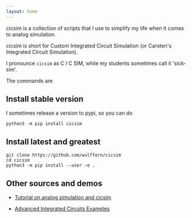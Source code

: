 ```yaml
---
layout: home
---
```


cicsim is a collection of scripts that I use to simplify my life when it comes
to
analog simulation.

cicsim is short for Custom Integrated Circuit Simulation (or Carsten's
Integrated Circuit Simulation). 

I pronounce `cicsim` as C I C SIM, while my students sometimes call it 'sick-sim'.

The commands are 

<!--run_output:
run: cicsim --help
-->


## Install stable version 

I sometimes release a version to pypi, so you can do 

```
python3 -m pip install cicsim
```

## Install latest and greatest 

```
git clone https://github.com/wulffern/cicsim
cd cicsim
python3 -m pip install --user -e .
```


## Other sources and demos 

- [Tutorial on analog simulation and
cicsim](https://analogicus.com/rply_ex0_sky130nm/tutorial)

- [Advanced Integrated Circuits Examples](https://analogicus.com/aicex/started/)

